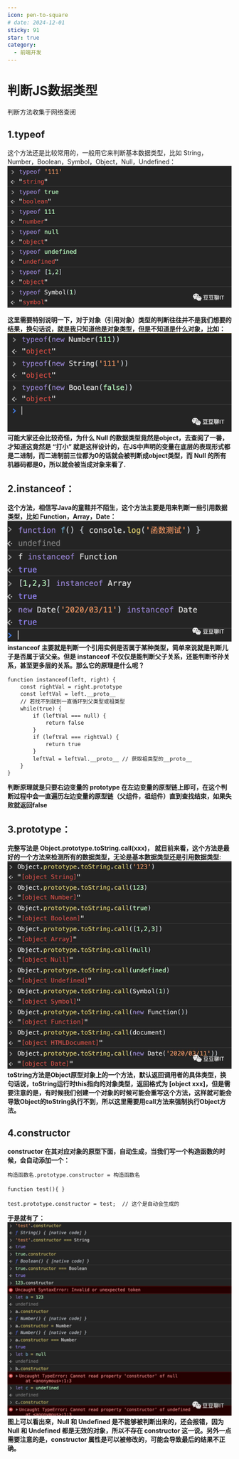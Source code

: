 ```yaml
---
icon: pen-to-square
# date: 2024-12-01
sticky: 91
star: true
category:
  - 前端开发
---
```


<!-- more -->
# 判断JS数据类型
 判断方法收集于网络查阅

## 1.typeof 
这个方法还是比较常用的，一般用它来判断基本数据类型，比如 String，Number，Boolean，Symbol，Object，Null，Undefined：
![alt text](image/2.png)

**这里需要特别说明一下，对于对象（引用对象）类型的判断往往并不是我们想要的结果，换句话说，就是我只知道他是对象类型，但是不知道是什么对象，比如：**
![alt text](image/3.png)
**可能大家还会比较奇怪，为什么 Null 的数据类型竟然是object，去查阅了一番，才知道这竟然是 “打小” 就是这样设计的，在JS中声明的变量在底层的表现形式都是二进制，而二进制前三位都为0的话就会被判断成object类型，而 Null 的所有机器码都是0，所以就会被当成对象来看了.**

## 2.instanceof：

**这个方法，相信写Java的童鞋并不陌生，这个方法主要是用来判断一些引用数据类型，比如 Function，Array，Date：**
![alt text](image/4.png)
**instanceof 主要就是判断一个引用实例是否属于某种类型，简单来说就是判断儿子是否属于该父亲。但是 instanceof 不仅仅是能判断父子关系，还能判断爷孙关系，甚至更多层的关系。那么它的原理是什么呢？**
```
function instanceof(left, right) {
    const rightVal = right.prototype
    const leftVal = left.__proto__
    // 若找不到就到一直循环到父类型或祖类型
    while(true) {
        if (leftVal === null) {
            return false
        }
        if (leftVal === rightVal) {
            return true
        }
        leftVal = leftVal.__proto__ // 获取祖类型的__proto__
    }
}
```
**判断原理就是只要右边变量的 prototype 在左边变量的原型链上即可，在这个判断过程中会一直遍历左边变量的原型链（父组件，祖组件）直到查找结束，如果失败就返回false**

## 3.prototype：

**完整写法是 Object.prototype.toString.call(xxx)， 就目前来看，这个方法是最好的一个方法来检测所有的数据类型，无论是基本数据类型还是引用数据类型:**
![alt text](image/5.png)
**toString方法是Object原型对象上的一个方法，默认返回调用者的具体类型，换句话说，toString运行时this指向的对象类型，返回格式为 [object xxx]，但是需要注意的是，有时候我们创建一个对象的时候可能会重写这个方法，这样就可能会导致Object的toString执行不到，所以这里需要用call方法来强制执行Object方法。**

## 4.constructor 
**constructor 在其对应对象的原型下面，自动生成，当我们写一个构造函数的时候，会自动添加一个：**
```
构造函数名.prototype.constructor = 构造函数名

function test(){ }

test.prototype.constructor = test;  // 这个是自动会生成的
```
**于是就有了：**
![alt text](image/6.png)
**图上可以看出来，Null 和 Undefined 是不能够被判断出来的，还会报错，因为 Null 和 Undefined 都是无效的对象，所以不存在 constructor 这一说。另外一点需要注意的是，constructor 属性是可以被修改的，可能会导致最后的结果不正确。**


